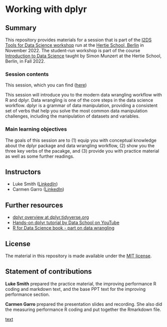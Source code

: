 # Working with dplyr


## Summary

This repository provides materials for a session that is part of the [I2DS Tools for Data Science workshop](https://github.com/intro-to-data-science-22-workshop) run at the [Hertie School, Berlin](https://www.hertie-school.org/en/) in November 2022. The student-run workshop is part of the course [Introduction to Data Science](https://github.com/intro-to-data-science-22) taught by Simon Munzert at the Hertie School, Berlin, in Fall 2022.

### Session contents

This session, which you can find ([here](https://raw.githack.com/intro-to-data-science-22-workshop/15-MeasuringAndImprovingPerformance-Smith-Garro/main/Measuring-and-Improving-Performance.html))

This session will introduce you to the modern data wrangling workflow with R and dplyr. Data wrangling is one of the core steps in the data science workflow. dplyr is a grammar of data manipulation, providing a consistent set of verbs that help you solve the most common data manipulation challenges, including the manipulation of datasets and variables. 

### Main learning objectives

The goals of this session are to (1) equip you with conceptual knowledge about the dplyr package and data wrangling workflow, (2) show you the three key verbs of the pacakge, and (3) provide you with practice material as well as some further readings.


## Instructors

- Luke Smith ([LinkedIn](https://www.linkedin.com/in/luke-a-smith/))
- Carmen Garro ([LinkedIn](https://www.linkedin.com/in/carmen-garro-c/))


## Further resources

- [dplyr overview at dplyr.tidyverse.org](https://dplyr.tidyverse.org/)
- [Hands-on dplyr tutorial by Data School on YouTube](https://www.youtube.com/watch?v=jWjqLW-u3hc)
- [R for Data Science book - part on data wrangling](https://r4ds.had.co.nz/wrangle-intro.html)


## License

The material in this repository is made available under the [MIT license](http://opensource.org/licenses/mit-license.php). 

## Statement of contributions

**Luke Smith** prepared the practice material, the improving performance R coding and markdown text, and the base PPT text for the improving performance section.

**Carmen Garro** prepared the presentation slides and recording. She also did the measuring performance R coding and put together the Rmarkdown file. 


[text](https://raw.githack.com/intro-to-data-science-22-workshop/15-MeasuringAndImprovingPerformance-Smith-Garro/main/Measuring-and-Improving-Performance.html)
